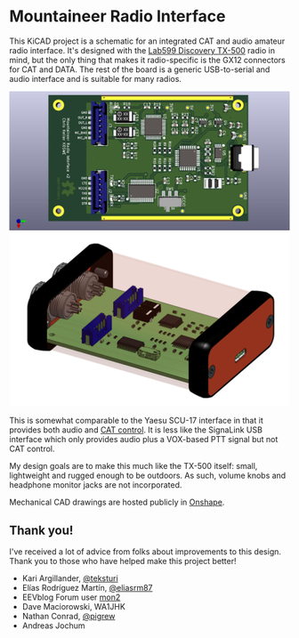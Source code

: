 # Mountaineer Radio Interface

This KiCAD project is a schematic for an integrated CAT and audio amateur radio interface. It's
designed with the [Lab599 Discovery TX-500](https://lab599.com/) radio in mind, but the only thing
that makes it radio-specific is the GX12 connectors for CAT and DATA. The rest of the board is a
generic USB-to-serial and audio interface and is suitable for many radios.

![Render](render.jpg)
![Onshape](onshape.png)

This is somewhat comparable to the Yaesu SCU-17 interface in that it provides both audio
and [CAT control](https://en.wikipedia.org/wiki/Computer_Aided_Transceiver). It is less like the
SignaLink USB interface which only provides audio plus a VOX-based PTT signal but not CAT control.

My design goals are to make this much like the TX-500 itself: small, lightweight and rugged enough
to be outdoors. As such, volume knobs and headphone monitor jacks are not incorporated.

Mechanical CAD drawings are hosted publicly in 
[Onshape](https://cad.onshape.com/documents/40ae2a09f3b2d7950cd3b26d/w/39e0f86d97c1d198a7f9316f/e/2142c3ad4293d2f81a75534e).

## Thank you!

I've received a lot of advice from folks about improvements to this design. Thank you to those who
have helped make this project better!

* Kari Argillander, [@teksturi](https://github.com/teksturi)
* Elías Rodríguez Martín, [@eliasrm87](https://github.com/eliasrm87)
* EEVblog Forum user [mon2](https://www.eevblog.com/forum/profile/?u=690092)
* Dave Maciorowski, WA1JHK
* Nathan Conrad, [@pigrew](https://github.com/pigrew)
* Andreas Jochum

